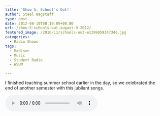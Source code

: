 ```yaml
---
title: 'Show 5: School’s Out!'
author: Steel Wagstaff
type: post
date: 2012-08-10T00:10:09+00:00
url: /show-5-schools-out-august-9-2012/
featured_image: /2016/11/schools-out-e1399059347346.jpg
categories:
  - Radio Shows
tags:
  - Madison
  - Music
  - Student Radio
  - WSUM

---
```

I finished teaching summer school earlier in the day, so we celebrated the end of another semester with this jubilant songs. 

<audio controls src="http://dl.dropbox.com/u/78766980/05%20School's%20Out%20(Show%205_%20August%209%2C%202.mp3"></audio>